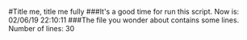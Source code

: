 #Title me, title me fully
###It's a good time for run this script. Now is: 
02/06/19 22:10:11
###The file you wonder about contains some lines. Number of lines: 
30
